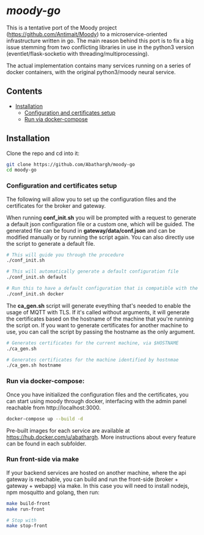 # *moody-go*
This is a tentative port of the Moody project (https://github.com/Antimait/Moody) to a microservice-oriented infrastructure written in go.
The main reason behind this port is to fix a big issue stemming from two conflicting libraries in use in the python3 
version (eventlet/flask-socketio with threading/multiprocessing).

The actual implementation contains many services running on a series of docker containers, with the original 
python3/moody neural service.

## Contents

- [Installation](#installation)
    - [Configuration and certificates setup](#configuration-and-certificates-setup)
    - [Run via docker-compose](#run-via-docker-compose)
## Installation

Clone the repo and cd into it:

```bash
git clone https://github.com/Abathargh/moody-go
cd moody-go
```


### Configuration and certificates setup

The following will allow you to set up the configuration files and the certificates for the broker and gateway.

When running **conf_init.sh** you will be prompted with a request to generate a default json configuration file or 
a custom one, which will be guided. The generated file can be found in **gateway/data/conf.json** and can be 
modified manually or by running the script again. You can also directly use the script to generate a default file.

```bash
# This will guide you through the procedure
./conf_init.sh

# This will automatically generate a default configuration file
./conf_init.sh default 

# Run this to have a default configuration that is compatible with the docker-compose architecture
./conf_init.sh docker
```

The **ca_gen.sh** script will generate eveything that's needed to enable the usage of MQTT with TLS. If it's called
without arguments, it will generate the certificates based on the hostname of the machine that you're running the script 
on. If you want to generate certificates for another machine to use, you can call the script by passing the hostname as 
the only argument.

```bash
# Generates certificates for the current machine, via $HOSTNAME
./ca_gen.sh

# Generates certificates for the machine identified by hostnmae
./ca_gen.sh hostname
```

### Run via docker-compose:

Once you have initialized the configuration files and the certificates, you can start using moody through docker,
interfacing with the admin panel reachable from http://localhost:3000.

```bash
docker-compose up --build -d
```


Pre-built images for each service are available at https://hub.docker.com/u/abathargh.
More instructions about every feature can be found in each subfolder.


### Run front-side via make

If your backend services are hosted on another machine, where the api gateway is reachable, you can build and run 
the front-side (broker + gateway + webapp) via make. In this case you will need to install nodejs, npm mosquitto and 
golang, then run:

```bash
make build-front
make run-front

# Stop with
make stop-front
```